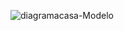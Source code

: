 ![diagramacasa-Modelo](https://github.com/Rdisrael/Projeto-de-Instalacao-Eletrica-Residencial/assets/105133035/ae461a40-bfa2-48f3-ba82-b862924e35fc)
